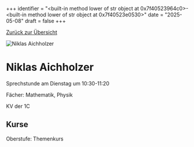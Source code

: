 
+++
identifier = "<built-in method lower of str object at 0x7f40523964c0>-<built-in method lower of str object at 0x7f40523e0530>"
date = "2025-05-08"
draft = false
+++

 [Zurück zur Übersicht](/schule/personen/)

<div class="row">
<div class="column">
<img src="/images/personal/Aichholzer.jpg" alt="Niklas Aichholzer"> 
</div>
<div class="column">

# Niklas Aichholzer

Sprechstunde am Dienstag um 10:30-11:20

Fächer: Mathematik,  Physik

KV der 1C



## Kurse



Oberstufe: Themenkurs



</div>
</div> 

